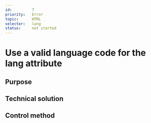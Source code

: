 ```yaml
---
id:         7
priority:   Error
topic:      HTML
selector:   lang
status:     not started
---
```


# Use a valid language code for the lang attribute

## Purpose

## Technical solution

## Control method

